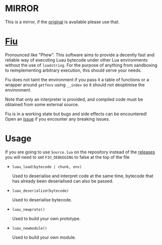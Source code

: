 # MIRROR

This is a mirror, if the [original](https://github.com/TheGreatSageEqualToHeaven/Fiu/) is available please use that.

# [Fiu](https://github.com/TheGreatSageEqualToHeaven/Fiu/blob/main/Source.lua)

Pronounced like "Phew". This software aims to provide a decently fast and reliable way of executing Luau bytecode under other Lua environments without the use of `loadstring`. For the purpose of anything from sandboxing to reimplementing arbitrary execution, this should serve your needs.

Fiu does not taint the environment if you pass it a table of functions or a wrapper around `getfenv` using `__index` so it should not deoptimise the environment.

Note that only an interpreter is provided, and compiled code must be obtained from some external source.

Fiu is in a working state but bugs and side effects can be encountered! Open an [issue](https://github.com/TheGreatSageEqualToHeaven/Fiu/issues) if you encounter any breaking issues.

# Usage
If you are going to use `Source.lua` on the repository instead of the [releases](https://github.com/TheGreatSageEqualToHeaven/Fiu/releases) you will need to set `FIU_DEBUGGING` to false at the top of the file

- `luau_load(bytecode | chunk, env)` <div>Used to deserialise and interpret code at the same time, bytecode that has already been deserialised can also be passed.</div>
- `luau_deserialize(bytecode)` <div>Used to deserialise bytecode.</div>

- `luau_newproto()` <div>Used to build your own prototype.</div>
- `luau_newmodule()` <div>Used to build your own module.</div>
